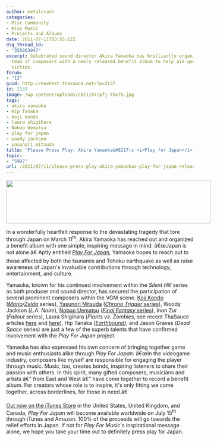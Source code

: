 ```yaml
---
author: metalcrush
categories:
- Misc Community
- Misc Music
- Projects and Albums
date: 2011-07-11T03:55:12Z
dsq_thread_id:
- "355063047"
excerpt: Celebrated sound director Akira Yamaoka has brilliantly organized a dream
  team of composers with a newly released benefit album to help aid quake-tsunami
  victims.
forum:
- "12"
guid: http://newtest.thasauce.net/?p=2137
id: 2137
image: /wp-content/uploads/2011/07/pfj-75x75.jpg
tags:
- akira yamaoka
- Hip Tanaka
- koji kondo
- laura shigihara
- Nobuo Uematsu
- play for japan
- woody jackson
- yasunori mitsuda
title: 'Please Press Play: Akira Yamaoka&#8217;s <i>Play for Japan</i> Released Today'
topic:
- "5987"
url: /2011/07/11/please-press-play-akira-yamaokas-play-for-japan-released-today/
---
```


<div style="width: 550px; margin: 0 auto;">
  <img class="aligncenter size-full wp-image-2140" title="playforjapan-wphdr" src="http://thasauce.net/wp-content/uploads/2011/07/playforjapan-wphdr.png" alt="" width="550" height="116" srcset="http://thasauce.net/wp-content/uploads/2011/07/playforjapan-wphdr.png 550w, http://thasauce.net/wp-content/uploads/2011/07/playforjapan-wphdr-300x63.png 300w, http://thasauce.net/wp-content/uploads/2011/07/playforjapan-wphdr-75x15.png 75w" sizes="(max-width: 550px) 100vw, 550px" />
</div>

In a wonderfully heartfelt response to the devastating tragedy that tore through Japan on March 11<sup>th</sup>, Akira Yamaoka has reached out and organized a benefit album with one simple, inspiring message in mind: â€œJapan is not alone.â€ Aptly entitled _[Play For Japan](http://playforjapan.org/),_ Yamaoka hopes to reach out to those affected by both the tsunamis and Tohoku earthquake as well as raise awareness of Japan's invaluable contributions through technology, entertainment, and culture.

Yamaoka, known for his continued involvement within the _Silent Hill_ series as both producer and sound director, has secured the participation of several prominent composers within the VGM scene. [Koji Kondo](http://remix.thasauce.net/tags/view/Koji_Kondo/) (_[Mario](http://remix.thasauce.net/tags/view/Mario/)/[Zelda](http://remix.thasauce.net/tags/view/zelda/)_ series), [Yasunori Mitsuda](http://remix.thasauce.net/tags/view/Mitsuda/) ([_Chrono Trigger_ series](http://remix.thasauce.net/tags/view/Chrono_Series/)), Woody Jackson (_L.A. Noire_), [Nobuo Uematsu](http://remix.thasauce.net/tags/view/Uematsu/) ([_Final Fantasy_ series](http://remix.thasauce.net/tags/view/Final_Fantasy/)), Inon Zur (_Fallout_ series), Laura Shigihara (_Plants vs. Zombies_, see recent ThaSauce articles [here](http://thasauce.net/2011/07/10/laura-shigihara-posts-new-original-for-upcoming-indie-game/) and [here](http://thasauce.net/2011/07/01/plants-vs-zombies-medley-recreated-with-four-gu-zheng-rad-video/)), Hip Tanaka (_[Earthbound](http://remix.thasauce.net/game/69/)),_ and Jason Graves (_Dead Space_ series) are just a few of the superb talents that have confirmed involvement with the _Play For Japan_ project.

Yamaoka has also expressed his own concern of bringing together game and music enthusiasts alike through _Play For Japan:_ â€œIn the videogame industry, composers like myself are responsible for engaging the player through music. Music, too, creates bonds, inspiring listeners to share their passion with others. In this spirit, many gifted composers, musicians and artists â€” from East and West â€” have come together to record a benefit album. For creators whose role is to inspire, it's only fitting we come together, across borderlines, for those in need.â€

[Out now on the iTunes Store](http://itunes.apple.com/us/album/play-for-you/id448514968?i=448515021&ign-mpt=uo%3D4) in the United States, United Kingdom, and Canada, _Play For Japan_ will become available worldwide on July 15<sup>th</sup> through iTunes and Amazon. 100% of the proceeds will go towards the relief efforts in Japan. If not for _Play For Music_'s inspirational message alone, we hope you take your time out to definitely press play for Japan.